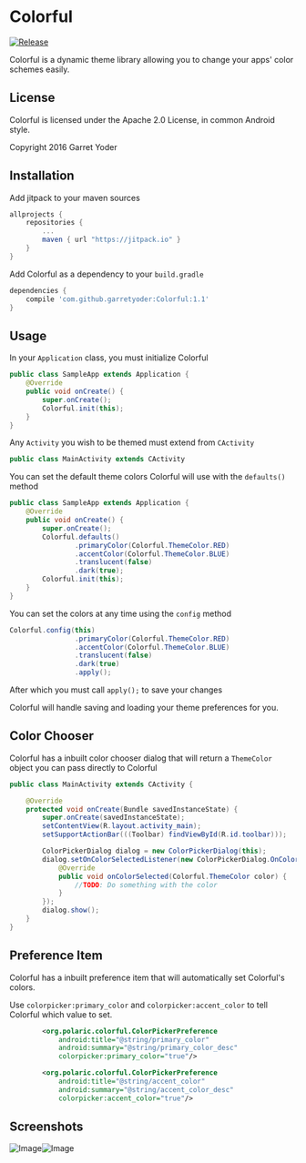 # Colorful
[![Release](https://jitpack.io/v/garretyoder/Colorful.svg)](https://jitpack.io/#garretyoder/Colorful)


Colorful is a dynamic theme library allowing you to change your apps' color schemes easily.


## License

Colorful is licensed under the Apache 2.0 License, in common Android style.

Copyright 2016 Garret Yoder


## Installation
Add jitpack to your maven sources
```groovy
allprojects {
    repositories {
        ...
        maven { url "https://jitpack.io" }
    }
}
```
Add Colorful as a dependency to your `build.gradle`
```groovy
dependencies {
    compile 'com.github.garretyoder:Colorful:1.1'
}
```

## Usage

In your `Application` class, you must initialize Colorful
```java
public class SampleApp extends Application {
    @Override
    public void onCreate() {
        super.onCreate();
        Colorful.init(this);
    }
}
```
Any `Activity` you wish to be themed must extend from `CActivity`
```java
public class MainActivity extends CActivity
```

You can set the default theme colors Colorful will use with the `defaults()` method
```java
public class SampleApp extends Application {
    @Override
    public void onCreate() {
        super.onCreate();
        Colorful.defaults()
                .primaryColor(Colorful.ThemeColor.RED)
                .accentColor(Colorful.ThemeColor.BLUE)
                .translucent(false)
                .dark(true);
        Colorful.init(this);
    }
}
```
You can set the colors at any time using the `config` method
```java
Colorful.config(this)
                .primaryColor(Colorful.ThemeColor.RED)
                .accentColor(Colorful.ThemeColor.BLUE)
                .translucent(false)
                .dark(true)
                .apply();
```
After which you must call `apply();` to save your changes

Colorful will handle saving and loading your theme preferences for you.

## Color Chooser

Colorful has a inbuilt color chooser dialog that will return a `ThemeColor` object you can pass directly to Colorful
```java
public class MainActivity extends CActivity {

    @Override
    protected void onCreate(Bundle savedInstanceState) {
        super.onCreate(savedInstanceState);
        setContentView(R.layout.activity_main);
        setSupportActionBar(((Toolbar) findViewById(R.id.toolbar)));

        ColorPickerDialog dialog = new ColorPickerDialog(this);
        dialog.setOnColorSelectedListener(new ColorPickerDialog.OnColorSelectedListener() {
            @Override
            public void onColorSelected(Colorful.ThemeColor color) {
                //TODO: Do something with the color
            }
        });
        dialog.show();
    }
}
```

## Preference Item
Colorful has a inbuilt preference item that will automatically set Colorful's colors.

Use `colorpicker:primary_color` and `colorpicker:accent_color` to tell Colorful which value to set.
```xml
        <org.polaric.colorful.ColorPickerPreference
            android:title="@string/primary_color"
            android:summary="@string/primary_color_desc"
            colorpicker:primary_color="true"/>

        <org.polaric.colorful.ColorPickerPreference
            android:title="@string/accent_color"
            android:summary="@string/accent_color_desc"
            colorpicker:accent_color="true"/>
```
           

## Screenshots
![Image](screenshots/art1.png)![Image](screenshots/art2.png)
